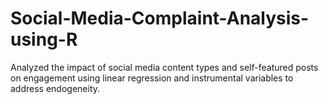 # Social-Media-Complaint-Analysis-using-R
Analyzed the impact of social media content types and self-featured posts on engagement using linear regression and instrumental variables to address endogeneity.
